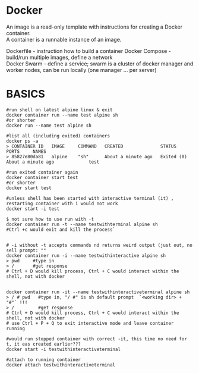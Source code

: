 Docker
=
An image is a read-only template with instructions for creating a Docker container.  
A container is a runnable instance of an image.  

Dockerfile - instruction how to build a container
Docker Compose - build/run multiple images, define a network  
Docker Swarm - define a service; swarm is a cluster of docker manager and worker nodes, can be run locally (one manager ... per server)

BASICS
=
```shell
#run shell on latest alpine linux & exit
docker container run --name test alpine sh
#or shorter
docker run --name test alpine sh

#list all (including exited) containers
docker ps -a
> CONTAINER ID   IMAGE     COMMAND   CREATED              STATUS                          PORTS     NAMES
> 85827e80da81   alpine    "sh"      About a minute ago   Exited (0) About a minute ago             test

#run exited container again
docker container start test
#or shorter
docker start test

#unless shell has been started with interactive terminal (it) ,  restarting container with i would not work
docker start -i test 

$ not sure how to use run with -t
docker container run -t --name testwithterminal alpine sh
#Ctrl +c would exit and kill the process`


# -i without -t accepts commands nd returns weird output (just out, no sell prompt: ""
docker container run -i --name testwithinteractive alpine sh
> pwd     #type in
> /       #get response
# Ctrl + D would kill process, Ctrl + C would interact within the shell, not with docker


docker container run -it --name testwithinteractiveterminal alpine sh
> / # pwd   #type in, "/ #" is sh default prompt  `<working dir> + "#"` !!!
> /         #get response
# Ctrl + D would kill process, Ctrl + C would interact within the shell, not with docker
# use Ctrl + P + Q to exit interactive mode and leave container running

#would run stopped container with correct -it, this time no need for t, it eas created earlier???
docker start -i testwithinteractiveterminal  

#attach to running container
docker attach testwithinteractiveterminal


```